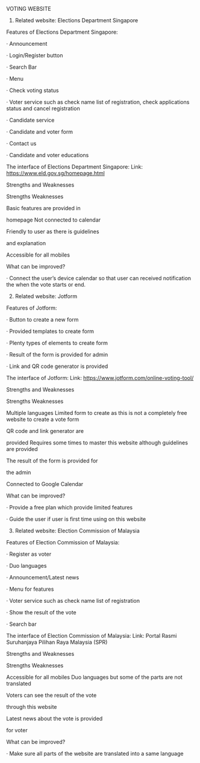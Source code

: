 VOTING WEBSITE

1. Related website: Elections Department Singapore

Features of Elections Department Singapore:

· Announcement

· Login/Register button

· Search Bar

· Menu

· Check voting status

· Voter service such as check name list of registration, check applications status and cancel registration

· Candidate service

· Candidate and voter form

· Contact us

· Candidate and voter educations

The interface of Elections Department Singapore: Link: https://www.eld.gov.sg/homepage.html

Strengths and Weaknesses

Strengths Weaknesses

Basic features are provided in

homepage Not connected to calendar

Friendly to user as there is guidelines

and explanation

Accessible for all mobiles

What can be improved?

· Connect the user’s device calendar so that user can received notification the when the vote starts or end.

2. Related website: Jotform

Features of Jotform:

· Button to create a new form

· Provided templates to create form

· Plenty types of elements to create form

· Result of the form is provided for admin

· Link and QR code generator is provided

The interface of Jotform: Link: https://www.jotform.com/online-voting-tool/

Strengths and Weaknesses

Strengths Weaknesses

Multiple languages Limited form to create as this is not a completely free website to create a vote form

QR code and link generator are

provided Requires some times to master this website although guidelines are provided

The result of the form is provided for

the admin

Connected to Google Calendar

What can be improved?

· Provide a free plan which provide limited features

· Guide the user if user is first time using on this website

3. Related website: Election Commission of Malaysia

Features of Election Commission of Malaysia:

· Register as voter

· Duo languages

· Announcement/Latest news

· Menu for features

· Voter service such as check name list of registration

· Show the result of the vote

· Search bar

The interface of Election Commission of Malaysia: Link: Portal Rasmi Suruhanjaya Pilihan Raya Malaysia (SPR)

Strengths and Weaknesses

Strengths Weaknesses

Accessible for all mobiles Duo languages but some of the parts are not translated

Voters can see the result of the vote

through this website

Latest news about the vote is provided

for voter

What can be improved?

· Make sure all parts of the website are translated into a same language
